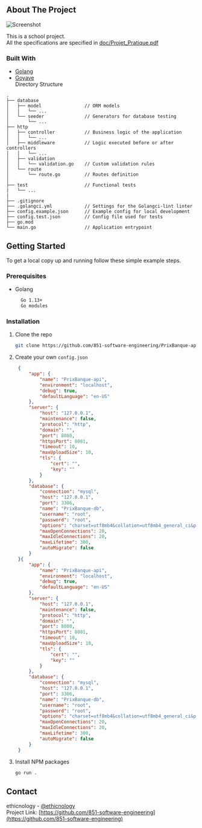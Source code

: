## About The Project
![](https://github.com/851-software-engineering/PrixBanque-api/blob/main/doc/logo.png "Screenshot")

This is a school project.  
All the specifications are specified in [doc/Projet_Pratique.pdf](https://github.com/851-software-engineering/PrixBanque-api/blob/main/doc/Projet_Pratique.pdf)

### Built With
* [Golang](https://golang.org)  
* [Goyave](https://goyave.dev)  
Directory Structure
```
.
├── database
│   ├── model                // ORM models
│   |   └── ...
│   └── seeder               // Generators for database testing
│       └── ...
├── http
│   ├── controller           // Business logic of the application
│   │   └── ...
│   ├── middleware           // Logic executed before or after controllers
│   │   └── ...
│   ├── validation
│   │   └── validation.go    // Custom validation rules
│   └── route
│       └── route.go         // Routes definition
│
├── test                     // Functional tests
|   └── ...
|
├── .gitignore
├── .golangci.yml            // Settings for the Golangci-lint linter
├── config.example.json      // Example config for local development
├── config.test.json         // Config file used for tests
├── go.mod
└── main.go                  // Application entrypoint
```


<!-- GETTING STARTED -->
## Getting Started
To get a local copy up and running follow these simple example steps.

### Prerequisites
* Golang
  ```sh
    Go 1.13+
    Go modules
  ```

### Installation
1. Clone the repo
   ```sh
   git clone https://github.com/851-software-engineering/PrixBanque-api.git
   ```
2. Create your own `config.json`
   ```JSON
    {
        "app": {
            "name": "PrixBanque-api",
            "environment": "localhost",
            "debug": true,
            "defaultLanguage": "en-US"
        },
        "server": {
            "host": "127.0.0.1",
            "maintenance": false,
            "protocol": "http",
            "domain": "",
            "port": 8080,
            "httpsPort": 8081,
            "timeout": 10,
            "maxUploadSize": 10,
            "tls": {
                "cert": "",
                "key": ""
            }
        },
        "database": {
            "connection": "mysql",
            "host": "127.0.0.1",
            "port": 3306,
            "name": "PrixBanque-db",
            "username": "root",
            "password": "root",
            "options": "charset=utf8mb4&collation=utf8mb4_general_ci&parseTime=true&loc=Local",
            "maxOpenConnections": 20,
            "maxIdleConnections": 20,
            "maxLifetime": 300,
            "autoMigrate": false
        }
    }{
        "app": {
            "name": "PrixBanque-api",
            "environment": "localhost",
            "debug": true,
            "defaultLanguage": "en-US"
        },
        "server": {
            "host": "127.0.0.1",
            "maintenance": false,
            "protocol": "http",
            "domain": "",
            "port": 8080,
            "httpsPort": 8081,
            "timeout": 10,
            "maxUploadSize": 10,
            "tls": {
                "cert": "",
                "key": ""
            }
        },
        "database": {
            "connection": "mysql",
            "host": "127.0.0.1",
            "port": 3306,
            "name": "PrixBanque-db",
            "username": "root",
            "password": "root",
            "options": "charset=utf8mb4&collation=utf8mb4_general_ci&parseTime=true&loc=Local",
            "maxOpenConnections": 20,
            "maxIdleConnections": 20,
            "maxLifetime": 300,
            "autoMigrate": false
        }
    }
   ```
3. Install NPM packages
   ```sh
   go run .
   ```

## Contact
ethicnology - [@ethicnology](https://twitter.com/ethicnology)  
Project Link: [https://github.com/851-software-engineering](https://github.com/851-software-engineering)
